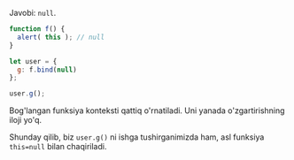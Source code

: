 Javobi: `null`.


```js run
function f() {
  alert( this ); // null
}

let user = {
  g: f.bind(null)
};

user.g();
```

Bog'langan funksiya konteksti qattiq o'rnatiladi. Uni yanada o'zgartirishning iloji yo'q.

Shunday qilib, biz `user.g()` ni ishga tushirganimizda ham, asl funksiya `this=null` bilan chaqiriladi.
